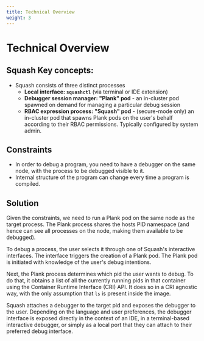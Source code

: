 ```yaml
---
title: Technical Overview
weight: 3
---
```


# Technical Overview

## Squash Key concepts:

- Squash consists of three distinct processes
  - **Local interface: `squashctl`** (via terminal or IDE extension)
  - **Debugger session manager: "Plank" pod** - an in-cluster pod spawned on demand for managing a particular debug session
  - **RBAC expression process: "Squash" pod** - (secure-mode only) an in-cluster pod that spawns Plank pods on the user's behalf according to their RBAC permissions. Typically configured by system admin.

## Constraints

- In order to debug a program, you need to have a debugger on the same node, with the process to be debugged visible to it.
- Internal structure of the program can change every time a program is compiled.

## Solution

Given the constraints, we need to run a Plank pod on the same node as the target process. The Plank process shares the hosts PID namespace (and hence can see all processes on the node, making them available to be debugged).

To debug a process, the user selects it through one of Squash's interactive interfaces. The interface triggers the creation of a Plank pod. The Plank pod is initiated with knowledge of the user's debug intentions.

Next, the Plank process determines which pid the user wants to debug. To do that, it obtains a list of all the
currently running pids in that container using the Container Runtime Interface (CRI) API. It does so in a CRI agnostic way, with the only assumption that `ls` is present inside the image.

Squash attaches a debugger to the target pid and exposes the debugger to the user. Depending on the language and user preferences, the debugger interface is exposed directly in the context of an IDE, in a terminal-based interactive debugger, or simply as a local port that they can attach to their preferred debug interface.
